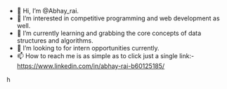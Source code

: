 - 👋 Hi, I’m @Abhay_rai.
- 👀 I’m interested in competitive programming and web development as well.
- 🌱 I’m currently learning and grabbing the core concepts of data structures and algorithms.
- 💞️ I’m looking to for intern opportunities currently.
- 📫 How to reach me is as simple as to click just a single link:-https://www.linkedin.com/in/abhay-rai-b60125185/

<!---
Abhayrai788/Abhayrai788 is a ✨ special ✨ repository because its `README.md` (this file) appears on your GitHub profile.
You can click the Preview link to take a look at your changes.
--->



h
